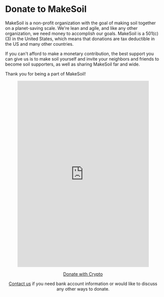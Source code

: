 # Donate to MakeSoil
MakeSoil is a non-profit organization with the goal of making soil together on a planet-saving scale. We're lean and agile, and like any other organization, we need money to accomplish our goals. MakeSoil is a 501(c)(3) in the United States, which means that donations are tax deductible in the US and many other countries.

If you can't afford to make a monetary contribution, the best support you can give us is to make soil yourself and invite your neighbors and friends to become soil supporters, as well as sharing MakeSoil far and wide.

Thank you for being a part of MakeSoil!

<div style="text-align: center;">
  <script src="https://donorbox.org/widget.js" paypalExpress="true"></script><iframe src="https://donorbox.org/embed/makesoil" height="600px" width="100%" style="max-width:425px; min-width:310px;" seamless="seamless" name="donorbox" frameborder="0" scrolling="no" allowpaymentrequest></iframe>
  <br />
  <p>
    <a class="donate-with-crypto"
      href="https://commerce.coinbase.com/checkout/baf9ce19-918b-4b47-ae0d-aec51091d202">
      <span>Donate with Crypto</span>
    </a>
    <script src="https://commerce.coinbase.com/v1/checkout.js?version=201807">
    </script>
  </p>
  <p><a href="/contact-us">Contact us</a> if you need bank account information or would like to discuss any other ways to donate.
</div>